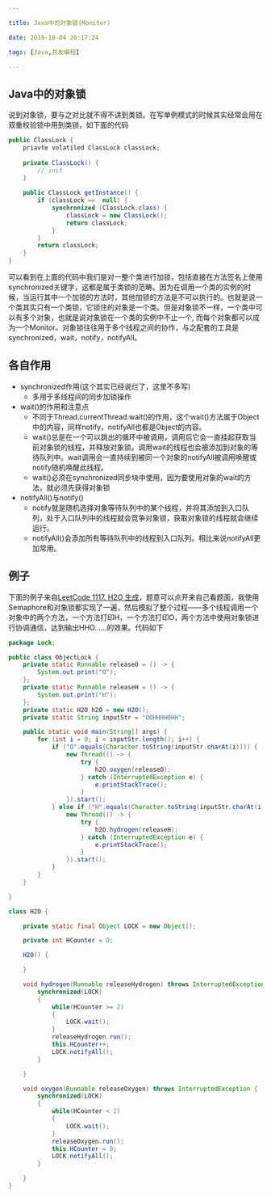 ```yaml
---

title: Java中的对象锁(Monitor)

date: 2019-10-04 20:17:24

tags: [Java,并发编程]

---
```


## Java中的对象锁

说到对象锁，要与之对比就不得不讲到类锁。在写单例模式的时候其实经常会用在双重校验锁中用到类锁，如下面的代码

```java
public ClassLock {
    priavte volatiled ClassLock classLock;
    
    private ClassLock() {
        // init
    } 
    
    public ClassLock getInstance() {
        if (classLock ==  null) {
            synchronized (ClassLock.class) {
                classLock = new ClassLock();
            	return classLock;
            }
        }
        return classLock;
    }
}
```

可以看到在上面的代码中我们是对一整个类进行加锁，包括直接在方法签名上使用synchronized关键字，这都是属于类锁的范畴。因为在调用一个类的实例的时候，当运行其中一个加锁的方法时，其他加锁的方法是不可以执行的。也就是说一个类其实只有一个类锁，它锁住的对象是一个类。但是对象锁不一样，一个类中可以有多个对象，也就是说对象锁在一个类的实例中不止一个, 而每个对象都可以成为一个Monitor。对象锁往往用于多个线程之间的协作，与之配套的工具是synchronized，wait，notify，notifyAll。

<!-- more -->

## 各自作用

- synchronized作用(这个其实已经说烂了，这里不多写)
  - 多用于多线程间的同步加锁操作
- wait()的作用和注意点
  - 不同于Thread.currentThread.wait()的作用，这个wait()方法属于Object中的内容，同样notify，notifyAll也都是Object的内容。
  - wait()总是在一个可以跳出的循环中被调用，调用后它会一直挂起获取当前对象锁的线程，并释放对象锁。调用wait的线程也会被添加到对象的等待队列中。wait调用会一直持续到被同一个对象的notifyAll被调用唤醒或notify随机唤醒此线程。
  - wait()必须在synchronized同步块中使用，因为要使用对象的wait的方法，就必须先获得对象锁
- notifyAll()与notify()
  - notify就是随机选择对象等待队列中的某个线程，并将其添加到入口队列，处于入口队列中的线程就会竞争对象锁，获取对象锁的线程就会继续运行。
  - notifyAll()会添加所有等待队列中的线程到入口队列。相比来说notifyAll更加常用。



## 例子

下面的例子来自[LeetCode 1117. H2O 生成](https://leetcode-cn.com/problems/building-h2o/)，题意可以点开来自己看题面，我使用Semaphore和对象锁都实现了一遍，然后模拟了整个过程——多个线程调用一个对象中的两个方法，一个方法打印H，一个方法打印O，两个方法中使用对象锁进行协调通信，达到输出HHO……的效果。代码如下

```java
package Lock;

public class ObjectLock {
    private static Runnable releaseO = () -> {
        System.out.print("O");
    };
    private static Runnable releaseH = () -> {
        System.out.print("H");
    };
    private static H2O h2O = new H2O();
    private static String inputStr = "OOHHHHOHH";

    public static void main(String[] args) {
        for (int i = 0; i < inputStr.length(); i++) {
            if ("O".equals(Character.toString(inputStr.charAt(i)))) {
                new Thread(() -> {
                    try {
                        h2O.oxygen(releaseO);
                    } catch (InterruptedException e) {
                        e.printStackTrace();
                    }
                }).start();
            } else if ("H".equals(Character.toString(inputStr.charAt(i)))) {
                new Thread(() -> {
                    try {
                        h2O.hydrogen(releaseH);
                    } catch (InterruptedException e) {
                        e.printStackTrace();
                    }
                }).start();
            }
        }
    }

}

class H2O {

    private static final Object LOCK = new Object();

    private int HCounter = 0;

    H2O() {

    }

    void hydrogen(Runnable releaseHydrogen) throws InterruptedException {
        synchronized(LOCK)
        {
            while(HCounter >= 2)
            {
                LOCK.wait();
            }
            releaseHydrogen.run();
            this.HCounter++;
            LOCK.notifyAll();
        }

    }

    void oxygen(Runnable releaseOxygen) throws InterruptedException {
        synchronized(LOCK)
        {
            while(HCounter < 2)
            {
                LOCK.wait();
            }
            releaseOxygen.run();
            this.HCounter = 0;
            LOCK.notifyAll();
        }

    }
}
```



